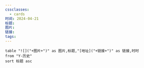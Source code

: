 ```yaml
---
cssclasses:
  - cards
时间: 2024-04-21
标题: 
图片: 
链接: 
tags:
---
```



```dataview
table "![]("+图片+")" as 图片,标题,"[地址]("+链接+")" as 链接,时时
from "Y-历史"
sort 标题 asc
```


